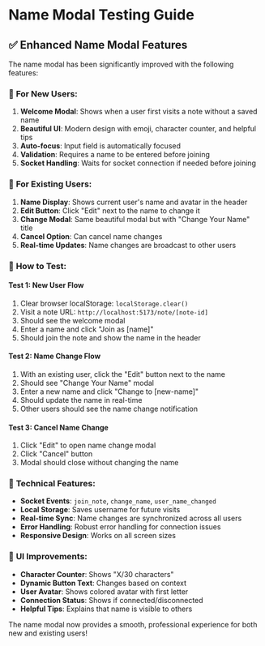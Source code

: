 # Name Modal Testing Guide

## ✅ **Enhanced Name Modal Features**

The name modal has been significantly improved with the following features:

### 🎯 **For New Users:**
1. **Welcome Modal**: Shows when a user first visits a note without a saved name
2. **Beautiful UI**: Modern design with emoji, character counter, and helpful tips
3. **Auto-focus**: Input field is automatically focused
4. **Validation**: Requires a name to be entered before joining
5. **Socket Handling**: Waits for socket connection if needed before joining

### 🔄 **For Existing Users:**
1. **Name Display**: Shows current user's name and avatar in the header
2. **Edit Button**: Click "Edit" next to the name to change it
3. **Change Modal**: Same beautiful modal but with "Change Your Name" title
4. **Cancel Option**: Can cancel name changes
5. **Real-time Updates**: Name changes are broadcast to other users

### 🧪 **How to Test:**

#### **Test 1: New User Flow**
1. Clear browser localStorage: `localStorage.clear()`
2. Visit a note URL: `http://localhost:5173/note/[note-id]`
3. Should see the welcome modal
4. Enter a name and click "Join as [name]"
5. Should join the note and show the name in the header

#### **Test 2: Name Change Flow**
1. With an existing user, click the "Edit" button next to the name
2. Should see "Change Your Name" modal
3. Enter a new name and click "Change to [new-name]"
4. Should update the name in real-time
5. Other users should see the name change notification

#### **Test 3: Cancel Name Change**
1. Click "Edit" to open name change modal
2. Click "Cancel" button
3. Modal should close without changing the name

### 🔧 **Technical Features:**

- **Socket Events**: `join_note`, `change_name`, `user_name_changed`
- **Local Storage**: Saves username for future visits
- **Real-time Sync**: Name changes are synchronized across all users
- **Error Handling**: Robust error handling for connection issues
- **Responsive Design**: Works on all screen sizes

### 📱 **UI Improvements:**

- **Character Counter**: Shows "X/30 characters"
- **Dynamic Button Text**: Changes based on context
- **User Avatar**: Shows colored avatar with first letter
- **Connection Status**: Shows if connected/disconnected
- **Helpful Tips**: Explains that name is visible to others

The name modal now provides a smooth, professional experience for both new and existing users!

